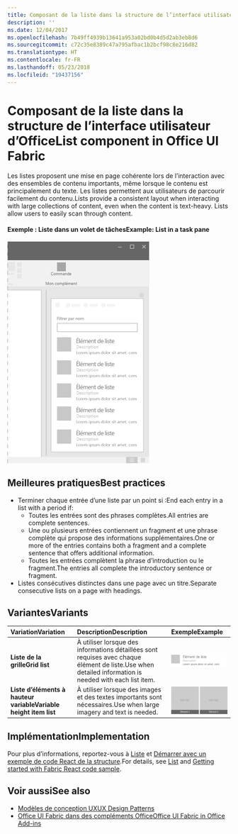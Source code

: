 ```yaml
---
title: Composant de la liste dans la structure de l’interface utilisateur d’Office
description: ''
ms.date: 12/04/2017
ms.openlocfilehash: 7b49ff4939b13641a953a02bd0b4d5d2ab3eb8d6
ms.sourcegitcommit: c72c35e8389c47a795afbac1b2bcf98c8e216d82
ms.translationtype: HT
ms.contentlocale: fr-FR
ms.lasthandoff: 05/23/2018
ms.locfileid: "19437156"
---
```

# <a name="list-component-in-office-ui-fabric"></a><span data-ttu-id="45390-102">Composant de la liste dans la structure de l’interface utilisateur d’Office</span><span class="sxs-lookup"><span data-stu-id="45390-102">List component in Office UI Fabric</span></span>

<span data-ttu-id="45390-p101">Les listes proposent une mise en page cohérente lors de l’interaction avec des ensembles de contenu importants, même lorsque le contenu est principalement du texte. Les listes permettent aux utilisateurs de parcourir facilement du contenu.</span><span class="sxs-lookup"><span data-stu-id="45390-p101">Lists provide a consistent layout when interacting with large collections of content, even when the content is text-heavy. Lists allow users to easily scan through content.</span></span> 
  
#### <a name="example-list-in-a-task-pane"></a><span data-ttu-id="45390-105">Exemple : Liste dans un volet de tâches</span><span class="sxs-lookup"><span data-stu-id="45390-105">Example: List in a task pane</span></span>

![Image illustrant une liste](../images/overview-with-app-list.png)

## <a name="best-practices"></a><span data-ttu-id="45390-107">Meilleures pratiques</span><span class="sxs-lookup"><span data-stu-id="45390-107">Best practices</span></span>

- <span data-ttu-id="45390-108">Terminer chaque entrée d’une liste par un point si :</span><span class="sxs-lookup"><span data-stu-id="45390-108">End each entry in a list with a period if:</span></span>
  - <span data-ttu-id="45390-109">Toutes les entrées sont des phrases complètes.</span><span class="sxs-lookup"><span data-stu-id="45390-109">All entries are complete sentences.</span></span>
  - <span data-ttu-id="45390-110">Une ou plusieurs entrées contiennent un fragment et une phrase complète qui propose des informations supplémentaires.</span><span class="sxs-lookup"><span data-stu-id="45390-110">One or more of the entries contains both a fragment and a complete sentence that offers additional information.</span></span>
  - <span data-ttu-id="45390-111">Toutes les entrées complètent la phrase d’introduction ou le fragment.</span><span class="sxs-lookup"><span data-stu-id="45390-111">The entries all complete the introductory sentence or fragment.</span></span>
- <span data-ttu-id="45390-112">Listes consécutives distinctes dans une page avec un titre.</span><span class="sxs-lookup"><span data-stu-id="45390-112">Separate consecutive lists on a page with headings.</span></span>

## <a name="variants"></a><span data-ttu-id="45390-113">Variantes</span><span class="sxs-lookup"><span data-stu-id="45390-113">Variants</span></span>

|<span data-ttu-id="45390-114">**Variation**</span><span class="sxs-lookup"><span data-stu-id="45390-114">**Variation**</span></span>|<span data-ttu-id="45390-115">**Description**</span><span class="sxs-lookup"><span data-stu-id="45390-115">**Description**</span></span>|<span data-ttu-id="45390-116">**Exemple**</span><span class="sxs-lookup"><span data-stu-id="45390-116">**Example**</span></span>|
|:------------|:--------------|:----------|
|<span data-ttu-id="45390-117">**Liste de la grille**</span><span class="sxs-lookup"><span data-stu-id="45390-117">**Grid list**</span></span>|<span data-ttu-id="45390-118">À utiliser lorsque des informations détaillées sont requises avec chaque élément de liste.</span><span class="sxs-lookup"><span data-stu-id="45390-118">Use when detailed information is needed with each list item.</span></span>|![Image de la liste de la grille](../images/list.png)<br/>|
|<span data-ttu-id="45390-120">**Liste d’éléments à hauteur variable**</span><span class="sxs-lookup"><span data-stu-id="45390-120">**Variable height item list**</span></span>|<span data-ttu-id="45390-121">À utiliser lorsque des images et des textes importants sont nécessaires.</span><span class="sxs-lookup"><span data-stu-id="45390-121">Use when large imagery and text is needed.</span></span>|![Image de la liste des éléments à hauteur variable](../images/list-grid.png)<br/>|

## <a name="implementation"></a><span data-ttu-id="45390-123">Implémentation</span><span class="sxs-lookup"><span data-stu-id="45390-123">Implementation</span></span>

<span data-ttu-id="45390-124">Pour plus d’informations, reportez-vous à [Liste](https://dev.office.com/fabric#/components/list) et [Démarrer avec un exemple de code React de la structure](https://github.com/OfficeDev/Word-Add-in-GettingStartedFabricReact).</span><span class="sxs-lookup"><span data-stu-id="45390-124">For details, see [List](https://dev.office.com/fabric#/components/list) and [Getting started with Fabric React code sample](https://github.com/OfficeDev/Word-Add-in-GettingStartedFabricReact).</span></span>

## <a name="see-also"></a><span data-ttu-id="45390-125">Voir aussi</span><span class="sxs-lookup"><span data-stu-id="45390-125">See also</span></span>

- [<span data-ttu-id="45390-126">Modèles de conception UX</span><span class="sxs-lookup"><span data-stu-id="45390-126">UX Design Patterns</span></span>](https://github.com/OfficeDev/Office-Add-in-UX-Design-Patterns-Code)
- [<span data-ttu-id="45390-127">Office UI Fabric dans des compléments Office</span><span class="sxs-lookup"><span data-stu-id="45390-127">Office UI Fabric in Office Add-ins</span></span>](office-ui-fabric.md)
